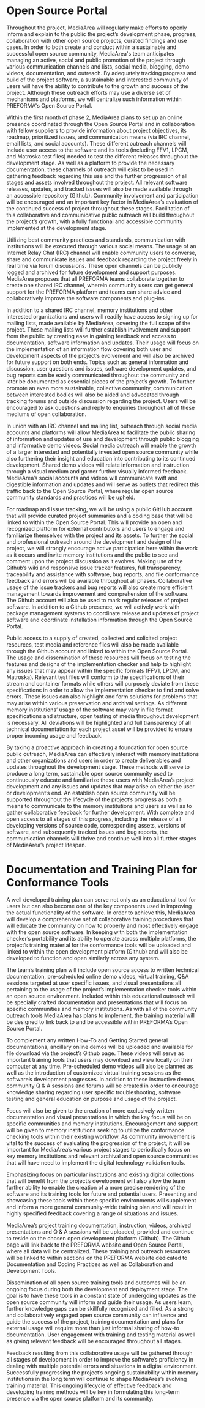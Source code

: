 # Open Source Portal


Throughout the project, MediaArea will regularly make efforts to openly inform and explain to the public the project’s development phase, progress, collaboration with other open source projects, curated findings and use cases. In order to both create and conduct within a sustainable and successful open source community, MediaArea's team anticipates managing an active, social and public promotion of the project through various communication channels and lists, social media, blogging, demo videos, documentation, and outreach. By adequately tracking progress and build of the project software, a sustainable and interested community of users will have the ability to contribute to the growth and success of the project. Although these outreach efforts may use a diverse set of mechanisms and platforms, we will centralize such information within PREFORMA's Open Source Portal.

Within the first month of phase 2, MediaArea plans to set up an online presence coordinated through the Open Source Portal and in collaboration with fellow suppliers to provide information about project objectives, its roadmap, prioritized issues, and communication means (via IRC channel, email lists, and social accounts). These different outreach channels will include user access to the software and its tools (including FFV1, LPCM, and Matroska test files) needed to test the different releases throughout the development stage.  As well as a platform to provide the necessary documentation, these channels of outreach will exist to be used in gathering feedback regarding this use and the further progression of all stages and assets involved throughout the project. All relevant software releases, updates, and tracked issues will also be made available through an accessible repository (Github). Community involvement and participation will be encouraged and an important key factor in MediaArea’s evaluation of the continued success of project throughout these stages. Facilitation of this collaborative and communicative public outreach will build throughout the project’s growth, with a fully functional and accessible community implemented at the development stage.

Utilizing best community practices and standards, communication with institutions will be executed through various social means. The usage of an Internet Relay Chat (IRC) channel will enable community users to converse, share and communicate issues and feedback regarding the project freely in real time via forum discussions. These open channels can be publicly logged and archived for future development and support purposes. MediaArea proposes that all PREFORMA teams collaborate together to create one shared IRC channel, wherein community users can get general support for the PREFORMA platform and teams can share advice and collaboratively improve the software components and plug-ins.

In addition to a shared IRC channel, memory institutions and other interested organizations and users will readily have access to signing up for mailing lists, made available by MediaArea, covering the full scope of the project. These mailing lists will further establish involvement and support from the public by creating ease in gaining feedback and access to documentation, software information and updates.  Their usage will focus on the implementation of an information flow covering both user and development aspects of the project’s evolvement and will also be archived for future support on both ends. Topics such as general information and discussion, user questions and issues, software development updates, and bug reports can be easily communicated throughout the community and later be documented as essential pieces of the project’s growth. To further promote an even more sustainable, collective community, communication between interested bodies will also be aided and advocated through tracking forums and outside discussion regarding the project.  Users will be encouraged to ask questions and reply to enquiries throughout all of these mediums of open collaboration.

In union with an IRC channel and mailing list, outreach through social media accounts and platforms will allow MediaArea to facilitate the public sharing of information and updates of use and development through public blogging and informative demo videos. Social media outreach will enable the growth of a larger interested and potentially invested open source community while also furthering their insight and education into contributing to its continued development. Shared demo videos will relate information and instruction through a visual medium and garner further visually informed feedback. MediaArea’s social accounts and videos will communicate swift and digestible information and updates and will serve as outlets that redirect this traffic back to the Open Source Portal, where regular open source community standards and practices will be upheld.

For roadmap and issue tracking, we will be using a public GitHub account that will provide curated project summaries and a coding base that will be linked to within the Open Source Portal. This will provide an open and recognized platform for external contributors and users to engage and familiarize themselves with the project and its assets. To further the social and professional outreach around the development and design of the project, we will strongly encourage active participation here within the work as it occurs and invite memory institutions and the public to see and comment upon the project discussion as it evolves. Making use of the Github’s wiki and responsive issue tracker features, full transparency, traceability and assistance with software, bug reports, and file conformance feedback and errors will be available throughout all phases. Collaborative usage of the issue trackers and bug reports will also create more efficient management towards improvement and comprehension of the software. The Github account will also be used to mark regular releases of project software. In addition to a Github presence, we will actively work with package management systems to coordinate release and updates of project software and coordinate installation information through the Open Source Portal.

Public access to a supply of created, collected and solicited project resources, test media and reference files will also be made available through the Github account and linked to within the Open Source Portal. The usage and dissemination of these resources will focus on testing the features and designs of the implementation checker and help to highlight any issues that may appear within the specific formats (FFV1, LPCM, and Matroska). Relevant test files will conform to the specifications of their stream and container formats while others will purposely deviate from these specifications in order to allow the implementation checker to find and solve errors. These issues can also highlight and form solutions for problems that may arise within various preservation and archival settings. As different memory institutions’ usage of the software may vary in file format specifications and structure, open testing of media throughout development is necessary. All deviations will be highlighted and full transparency of all technical documentation for each project asset will be provided to ensure proper incoming usage and feedback.

By taking a proactive approach in creating a foundation for open source public outreach, MediaArea can effectively interact with memory institutions and other organizations and users in order to create deliverables and updates throughout the development stage. These methods will serve to produce a long term, sustainable open source community used to continuously educate and familiarize these users with MediaArea’s project development and any issues and updates that may arise on either the user or development’s end. An establish open source community will be supported throughout the lifecycle of the project’s progress as both a means to communicate to the memory institutions and users as well as to gather collaborative feedback for further development.  With complete and open access to all stages of this progress, including the release of all developing versions of source code, corresponding assets, versions of software, and subsequently tracked issues and bug reports, the communication channels will thrive and continue well into all further stages of MediaArea’s project lifespan.

# Documentation and Training Plan for Conformance Tools

A well developed training plan can serve not only as an educational tool for users but can also become one of the key components used in improving the actual functionality of the software. In order to achieve this, MediaArea will develop a comprehensive set of collaborative training procedures that will educate the community on how to properly and most effectively engage with the open source software. In keeping with both the implementation checker’s portability and its ability to operate across multiple platforms, the project’s training material for the conformance tools will be uploaded and linked to within the open development platform (Github) and will also be developed to function and open similarly across any system.

The team’s training plan will include open source access to written technical documentation, pre-scheduled online demo videos, virtual training, Q&A sessions targeted at user specific issues, and visual presentations all pertaining to the usage of the project’s implementation checker tools within an open source environment. Included within this educational outreach will be specially crafted documentation and presentations that will focus on specific communities and memory institutions. As with all of the community outreach tools MediaArea has plans to implement, the training material will be designed to link back to and be accessible within PREFORMA’s Open Source Portal.

To complement any written How-To and Getting Started general documentations, ancillary online demos will be uploaded and available for file download via the project’s Github page. These videos will serve as important training tools that users may download and view locally on their computer at any time.  Pre-scheduled demo videos will also be planned as well as the introduction of customized virtual training sessions as the software’s development progresses. In addition to these instructive demos, community Q & A sessions and forums will be created in order to encourage knowledge sharing regarding user specific troubleshooting, software testing and general education on purpose and usage of the project.

Focus will also be given to the creation of more exclusively written documentation and visual presentations in which the key focus will be on specific communities and memory institutions. Encouragement and support will be given to memory institutions seeking to utilize the conformance checking tools within their existing workflow. As community involvement is vital to the success of evaluating the progression of the project, it will be important for MediaArea’s various project stages to periodically focus on key memory institutions and relevant archival and open source communities that will have need to implement the digital technology validation tools.

Emphasizing focus on particular institutions and existing digital collections that will benefit from the project’s development will also allow the team further ability to enable the creation of a more precise rendering of the software and its training tools for future and potential users. Presenting and showcasing these tools within these specific environments will supplement and inform a more general community-wide training plan and will result in highly specified feedback covering a range of situations and issues.

MediaArea’s project training documentation, instruction, videos, archived presentations and Q & A sessions will be uploaded, provided and continue to reside on the chosen open development platform (Github). The Github page will link back to the PREFORMA website and Open Source Portal, where all data will be centralized. These training and outreach resources will be linked to within sections on the PREFORMA website dedicated to Documentation and Coding Practices as well as Collaboration and Development Tools.

Dissemination of all open source training tools and outcomes will be an ongoing focus during both the development and deployment stage. The goal is to have these tools in a constant state of undergoing updates as the open source community will inform and guide their usage. As users learn, further knowledge gaps can be skillfully recognized and filled. As a strong and collaboratively engaged open source community can influence and guide the success of the project, training documentation and plans for external usage will require more than just informal sharing of how-to documentation. User engagement with training and testing material as well as giving relevant feedback will be encouraged throughout all stages.

Feedback resulting from this collaborative usage will be gathered through all stages of development in order to improve the software’s proficiency in dealing with multiple potential errors and situations in a digital environment. Successfully progressing the project’s ongoing sustainability within memory institutions in the long term will continue to shape MediaArea’s evolving training material. This ongoing lifecycle of effective feedback and developing training methods will be key in formulating this long-term presence via the open source platform and its community. 
